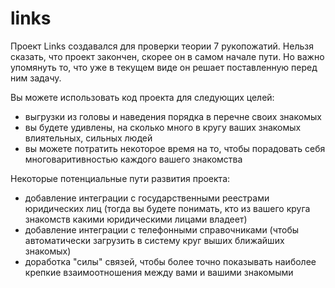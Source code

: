 # links
Проект Links создавался для проверки теории 7 рукопожатий. 
Нельзя сказать, что проект закончен, скорее он в самом начале пути. 
Но важно упомянуть то, что уже в текущем виде он решает поставленную перед ним задачу. 

Вы можете использовать код проекта для следующих целей: 
- выгрузки из головы и наведения порядка в перечне своих знакомых
- вы будете удивлены, на сколько много в кругу ваших знакомых влиятельных, сильных людей
- вы можете потратить некоторое время на то, чтобы порадовать себя многоваритивностью каждого вашего знакомства 

Некоторые потенциальные пути развития проекта: 
- добавление интеграции с государственными реестрами юридических лиц (тогда вы будете понимать, кто из вашего круга знакомств какими юридическими лицами владеет) 
- добавление интеграции с телефонными справочниками (чтобы автоматически загрузить в систему круг выших ближайших знакомых)
- доработка "силы" связей, чтобы более точно показывать наиболее крепкие взаимоотношения между вами и вашими знакомыми 
